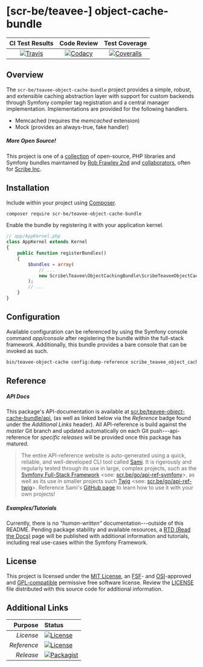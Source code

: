 # [scr-be/teavee-] object-cache-bundle

| CI Test Results | Code Review     | Test Coverage   |
|:---------------:|:---------------:|:---------------:|
| [![Travis](https://scr.be/teavee-object-cache-bundle/travis_shield)](https://scr.be/teavee-object-cache-bundle/travis) | [![Codacy](https://scr.be/teavee-object-cache-bundle/codacy_shield)](https://scr.be/teavee-object-cache-bundle/codacy) | [![Coveralls](https://scr.be/teavee-object-cache-bundle/coveralls_shield)](https://scr.be/teavee-object-cache-bundle/coveralls) |

## Overview

The `scr-be/teavee-object-cache-bundle` project provides a simple, robust, and extensible
caching abstraction layer with support for custom backends through Symfony compiler tag
registration and a central manager implementation. Implementations are provided for the
following handlers.

- Memcached (requires the *memcached* extension)
- Mock (provides an always-true, fake handler)

##### More Open Source!

This project is one of a [collection](https://src.run) of open-source, PHP
libraries and Symfony bundles maintained by [Rob Frawley 2nd](https://scr.be/rmf)
and [collaborators](https://github.com/scr-be/cache-bundle/graphs/contributors),
often for [Scribe Inc](https://scr.be/).

## Installation

Include within your project using [Composer](https://getcomposer.com).

```bash
composer require scr-be/teavee-object-cache-bundle
```

Enable the bundle by registering it with your application kernel.

```php
// app/AppKernel.php
class AppKernel extends Kernel
{
    public function registerBundles()
    {
        $bundles = array(
            // ...
            new Scribe\Teavee\ObjectCachingBundle\ScribeTeaveeObjectCacheBundle(),
        );
        // ...
    }
}
```

## Configuration

Available configuration can be referenced by using the Symfony console command
*app/console* after registering the bundle within the full-stack framework.
Additionally, this bundle provides a bare console that can be invoked as such.

```bash
bin/teavee-object-cache config:dump-reference scribe_teavee_object_cache
```

## Reference

##### API Docs

This package's API-documentation is available at [scr.be/teavee-object-cache-bundle/api](https://scr.be/teavee-object-cache-bundle/api),
(as well as linked below via the *Reference* badge found under the *Additional Links*
header). All API-reference is build against the *master* Git branch and updated
automatically on each Git push---api-reference for *specific releases* will
be provided once this package has matured.

> The entire API-reference website is auto-generated using a quick,
> reliable, and well-developed CLI tool called [Sami](https://github.com/FriendsOfPHP/Sami).
> It is rigerously and regularly tested through its use in large, complex projects,
> such as the [Symfony Full-Stack Framework](https://symfony.com/) 
> <see: [scr.be/go/api-ref-symfony](https://scr.be/go/api-ref-symfony)>, as well
> as its use in smaller projects such
> [Twig](http://twig.sensiolabs.org/)
> <see: [scr.be/go/api-ref-twig](https://scr.be/go/api-ref-twig)>.
> Reference Sami's [GitHub page](https://scr.be/go/sami-git) to learn how to use
> it with your own projects!

##### Examples/Tutorials

Currently, there is no *"human-written"* documentation---outside of this README.
Pending package stability and available resources, a
[RTD (Read the Docs)](http://readthedocs.org/) page will be published with
additional information and tutorials, including real use-cases within the Symfony
Framework.

## License

This project is licensed under the
[MIT License](https://github.com/scr-be/teavee-object-cache-bundle/blob/master/LICENSE.md), an
[FSF](https://en.wikipedia.org/wiki/Free_Software_Foundation)- and 
[OSI](https://en.wikipedia.org/wiki/Open_Source_Initiative)-approved and
[GPL-compatible](https://en.wikipedia.org/wiki/GNU_General_Public_License#Compatibility_and_multi-licensing)
permissive free software license. Review the
[LICENSE](https://github.com/scr-be/teavee-object-cache-bundle/blob/master/LICENSE.md)
file distributed with this source code for additional information.

## Additional Links

| Purpose       | Status        |
|--------------:|:--------------|
| *License*    | [![License](https://scr.be/teavee-object-cache-bundle/license_shield)](https://scr.be/teavee-object-cache-bundle/license) |
| *Reference*  | [![License](https://scr.be/teavee-object-cache-bundle/api_shield)](https://scr.be/teavee-object-cache-bundle/api) |
| *Release*    | [![Packagist](https://scr.be/teavee-object-cache-bundle/packagist_shield)](https://scr.be/teavee-object-cache-bundle/packagist) |

